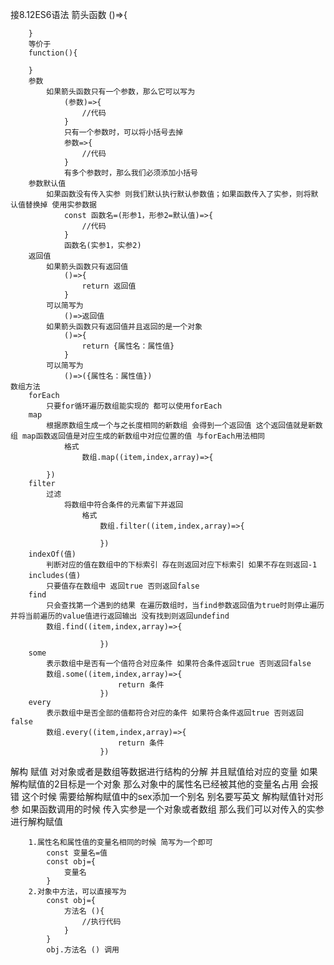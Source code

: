 接8.12ES6语法
    箭头函数
        ()=>{

        }
        等价于
        function(){

        }
        参数
            如果箭头函数只有一个参数，那么它可以写为
                (参数)=>{
                    //代码
                }
                只有一个参数时，可以将小括号去掉
                参数=>{
                    //代码
                }
                有多个参数时，那么我们必须添加小括号
        参数默认值
            如果函数没有传入实参 则我们默认执行默认参数值；如果函数传入了实参，则将默认值替换掉 使用实参数据
                const 函数名=(形参1，形参2=默认值)=>{
                    //代码
                }
                函数名(实参1，实参2)
        返回值
            如果箭头函数只有返回值 
                ()=>{
                    return 返回值
                }
            可以简写为
                ()=>返回值
            如果箭头函数只有返回值并且返回的是一个对象
                ()=>{
                    return {属性名：属性值}
                }
            可以简写为
                ()=>({属性名：属性值})
    数组方法
        forEach
            只要for循环遍历数组能实现的 都可以使用forEach
        map
            根据原数组生成一个与之长度相同的新数组 会得到一个返回值 这个返回值就是新数组 map函数返回值是对应生成的新数组中对应位置的值 与forEach用法相同
                格式
                    数组.map((item,index,array)=>{

            })
        filter
            过滤
                将数组中符合条件的元素留下并返回
                    格式
                        数组.filter((item,index,array)=>{

                        })
        indexOf(值)
            判断对应的值在数组中的下标索引 存在则返回对应下标索引 如果不存在则返回-1
        includes(值)
            只要值存在数组中 返回true 否则返回false
        find
            只会查找第一个遇到的结果 在遍历数组时，当find参数返回值为true时则停止遍历 并将当前遍历的value值进行返回输出 没有找到则返回undefind
            数组.find((item,index,array)=>{

                        })
        some
            表示数组中是否有一个值符合对应条件 如果符合条件返回true 否则返回false
            数组.some((item,index,array)=>{
                            return 条件
                        })
        every
            表示数组中是否全部的值都符合对应的条件 如果符合条件返回true 否则返回false
            数组.every((item,index,array)=>{
                            return 条件
                        })
解构 赋值
    对对象或者是数组等数据进行结构的分解 并且赋值给对应的变量 如果解构赋值的2目标是一个对象 那么对象中的属性名已经被其他的变量名占用 会报错 这个时候 需要给解构赋值中的sex添加一个别名 别名要写英文
        解构赋值针对形参
            如果函数调用的时候 传入实参是一个对象或者数组 那么我们可以对传入的实参进行解构赋值

        1.属性名和属性值的变量名相同的时候 简写为一个即可
            const 变量名=值
            const obj={
                变量名
            }
        2.对象中方法，可以直接写为
            const obj={
                方法名 (){
                    //执行代码
                }
            }
            obj.方法名 () 调用



